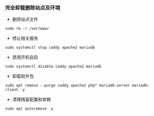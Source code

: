 ### 完全卸载删除站点及环境
- 删除站点文件
```
sudo rm -r /var/www/
```

- 停止相关服务
```
sudo systemctl stop caddy apache2 mariadb
```

- 禁用开机自启
```
sudo systemctl disable caddy apache2 mariadb
```

- 卸载软件包
```
sudo apt remove --purge caddy apache2 php* mariadb-server mariadb-client -y
```

- 清理残留配置和依赖
```
sudo apt autoremove -y
```

